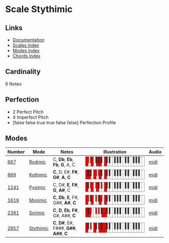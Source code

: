 # Scale Stythimic

## Links

- [Documentation](index.md)
- [Scales Index](Scales.md)
- [Modes Index](Modes.md)
- [Chords Index](Chords.md)

## Cardinality

6 Notes

## Perfection

- 2 Perfect Pitch
- 4 Imperfect Pitch
- [false false true true false false] Perfection Profile

## Modes

| Number | Mode | Notes | Illustration | Audio |
|--------|------|-------|--------------|-------|
| [667](https://ianring.com/musictheory/scales/667) | [Rodimic](ModeRodimic.md) | C, **Db**, **Eb**, **Fb**, **G**, A, C | ![CNaturalRodimic](ModeCNaturalRodimic.png) | [midi](https://github.com/edipermadi/music/blob/main/docs/ModeCNaturalRodimic.mid?raw=true) | 
| [869](https://ianring.com/musictheory/scales/869) | [Kothimic](ModeKothimic.md) | **C**, D, E#, **F#**, **G#**, **A**, **C** | ![CNaturalKothimic](ModeCNaturalKothimic.png) | [midi](https://github.com/edipermadi/music/blob/main/docs/ModeCNaturalKothimic.mid?raw=true) | 
| [1241](https://ianring.com/musictheory/scales/1241) | [Pygimic](ModePygimic.md) | C, D#, **E**, **F#**, **G**, **A#**, C | ![CNaturalPygimic](ModeCNaturalPygimic.png) | [midi](https://github.com/edipermadi/music/blob/main/docs/ModeCNaturalPygimic.mid?raw=true) | 
| [1619](https://ianring.com/musictheory/scales/1619) | [Monimic](ModeMonimic.md) | **C**, **Db**, **E**, F#, G##, **A#**, **C** | ![CNaturalMonimic](ModeCNaturalMonimic.png) | [midi](https://github.com/edipermadi/music/blob/main/docs/ModeCNaturalMonimic.mid?raw=true) | 
| [2381](https://ianring.com/musictheory/scales/2381) | [Sorimic](ModeSorimic.md) | **C**, **D**, **Eb**, **F#**, G#, A##, **C** | ![CNaturalSorimic](ModeCNaturalSorimic.png) | [midi](https://github.com/edipermadi/music/blob/main/docs/ModeCNaturalSorimic.mid?raw=true) | 
| [2857](https://ianring.com/musictheory/scales/2857) | [Stythimic](ModeStythimic.md) | **C**, **D#**, E#, F###, **G##**, **A##**, **C** | ![CNaturalStythimic](ModeCNaturalStythimic.png) | [midi](https://github.com/edipermadi/music/blob/main/docs/ModeCNaturalStythimic.mid?raw=true) | 
